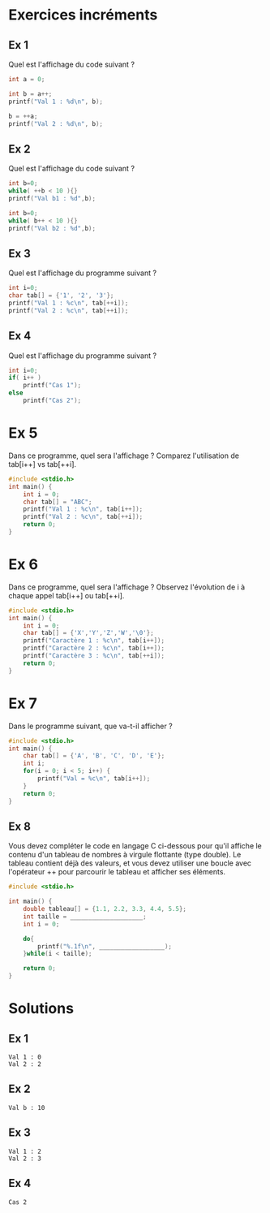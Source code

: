 # Exercices incréments

## Ex 1
Quel est l'affichage du code suivant ?
```C
int a = 0;

int b = a++;
printf("Val 1 : %d\n", b);

b = ++a;
printf("Val 2 : %d\n", b);
```

## Ex 2
Quel est l'affichage du code suivant ?
```C
int b=0;
while( ++b < 10 ){}
printf("Val b1 : %d",b);

int b=0;
while( b++ < 10 ){}
printf("Val b2 : %d",b);
```

## Ex 3
Quel est l'affichage du programme suivant ?
```C
int i=0;
char tab[] = {'1', '2', '3'};
printf("Val 1 : %c\n", tab[++i]);
printf("Val 2 : %c\n", tab[++i]);
```

## Ex 4
Quel est l'affichage du programme suivant ?
```C
int i=0;
if( i++ )
    printf("Cas 1");
else
    printf("Cas 2");
```

# Ex 5
Dans ce programme, quel sera l'affichage ?
Comparez l'utilisation de tab[i++] vs tab[++i].
```C
#include <stdio.h>
int main() {
    int i = 0;
    char tab[] = "ABC";
    printf("Val 1 : %c\n", tab[i++]);  
    printf("Val 2 : %c\n", tab[++i]); 
    return 0;
}
```

# Ex 6
Dans ce programme, quel sera l'affichage ?
Observez l'évolution de i à chaque appel tab[i++] ou tab[++i].

```c
#include <stdio.h>
int main() {
    int i = 0;
    char tab[] = {'X','Y','Z','W','\0'};
    printf("Caractère 1 : %c\n", tab[i++]); 
    printf("Caractère 2 : %c\n", tab[i++]); 
    printf("Caractère 3 : %c\n", tab[++i]); 
    return 0;
}
```

# Ex 7
Dans le programme suivant, que va-t-il afficher ?

```C
#include <stdio.h>
int main() {
    char tab[] = {'A', 'B', 'C', 'D', 'E'};
    int i;
    for(i = 0; i < 5; i++) {
        printf("Val = %c\n", tab[i++]);
    }
    return 0;
}
```


## Ex 8
Vous devez compléter le code en langage C ci-dessous pour qu'il affiche le contenu d'un tableau de nombres à virgule flottante (type double). Le tableau contient déjà des valeurs, et vous devez utiliser une boucle avec l'opérateur ++ pour parcourir le tableau et afficher ses éléments.

```c
#include <stdio.h>

int main() {
    double tableau[] = {1.1, 2.2, 3.3, 4.4, 5.5};
    int taille = ____________________;
    int i = 0;

    do{
        printf("%.1f\n", __________________);
    }while(i < taille);

    return 0;
}
```

# Solutions
## Ex 1
```console
Val 1 : 0
Val 2 : 2
```

## Ex 2
```console
Val b : 10
```

## Ex 3
```console
Val 1 : 2
Val 2 : 3
```

## Ex 4
```console
Cas 2
```
